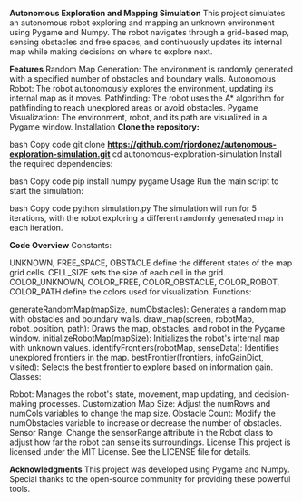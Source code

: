 **Autonomous Exploration and Mapping Simulation**
This project simulates an autonomous robot exploring and mapping an unknown environment using Pygame and Numpy. The robot navigates through a grid-based map, sensing obstacles and free spaces, and continuously updates its internal map while making decisions on where to explore next.

**Features**
Random Map Generation: The environment is randomly generated with a specified number of obstacles and boundary walls.
Autonomous Robot: The robot autonomously explores the environment, updating its internal map as it moves.
Pathfinding: The robot uses the A* algorithm for pathfinding to reach unexplored areas or avoid obstacles.
Pygame Visualization: The environment, robot, and its path are visualized in a Pygame window.
Installation
**Clone the repository:**

bash
Copy code
git clone **https://github.com/rjordonez/autonomous-exploration-simulation.git**
cd autonomous-exploration-simulation
Install the required dependencies:

bash
Copy code
pip install numpy pygame
Usage
Run the main script to start the simulation:

bash
Copy code
python simulation.py
The simulation will run for 5 iterations, with the robot exploring a different randomly generated map in each iteration.

**Code Overview**
Constants:

UNKNOWN, FREE_SPACE, OBSTACLE define the different states of the map grid cells.
CELL_SIZE sets the size of each cell in the grid.
COLOR_UNKNOWN, COLOR_FREE, COLOR_OBSTACLE, COLOR_ROBOT, COLOR_PATH define the colors used for visualization.
Functions:

generateRandomMap(mapSize, numObstacles): Generates a random map with obstacles and boundary walls.
draw_map(screen, robotMap, robot_position, path): Draws the map, obstacles, and robot in the Pygame window.
initializeRobotMap(mapSize): Initializes the robot's internal map with unknown values.
identifyFrontiers(robotMap, senseData): Identifies unexplored frontiers in the map.
bestFrontier(frontiers, infoGainDict, visited): Selects the best frontier to explore based on information gain.
Classes:

Robot: Manages the robot's state, movement, map updating, and decision-making processes.
Customization
Map Size: Adjust the numRows and numCols variables to change the map size.
Obstacle Count: Modify the numObstacles variable to increase or decrease the number of obstacles.
Sensor Range: Change the sensorRange attribute in the Robot class to adjust how far the robot can sense its surroundings.
License
This project is licensed under the MIT License. See the LICENSE file for details.

**Acknowledgments**
This project was developed using Pygame and Numpy. Special thanks to the open-source community for providing these powerful tools.

